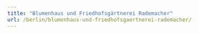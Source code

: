 ```yaml
---
title: "Blumenhaus und Friedhofsgärtnerei Rademacher"
url: /berlin/blumenhaus-und-friedhofsgaertnerei-rademacher/
---
```

